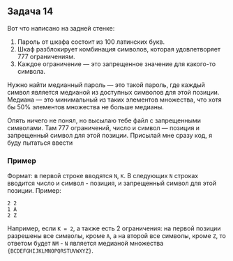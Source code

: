 ## Задача 14

Вот что написано на задней стенке:

1. Пароль от шкафа состоит из 100 латинских букв.
2. Шкаф разблокирует комбинация символов, которая удовлетворяет 777 ограничениям.
3. Каждое ограничение — это запрещенное значение для какого-то символа.

Нужно найти медианный пароль — это такой пароль, где каждый символ является медианой из доступных символов для этой позиции. Медиана — это минимальный из таких элементов множества, что хотя бы 50% элементов множества не больше медианы.

Опять ничего не понял, но высылаю тебе файл с запрещенными символами. Там 777 ограничений, число и символ — позиция и запрещенный символ для этой позиции. Присылай мне сразу код, я буду пытаться ввести

### Пример

Формат: в первой строке вводятся `N`, `K`. В следующих `N` строках вводится число и символ - позиция, и запрещенный символ для этой позиции. Пример:

```
2 2
1 A
2 Z
```

Например, если `K = 2`, а также есть 2 ограничения: на первой позиции разрешены все символы, кроме `A`, а на второй все символы, кроме `Z`, то ответом будет `NM` - `N` является медианой множества `{BCDEFGHIJKLMNOPQRSTUVWXYZ}`.
